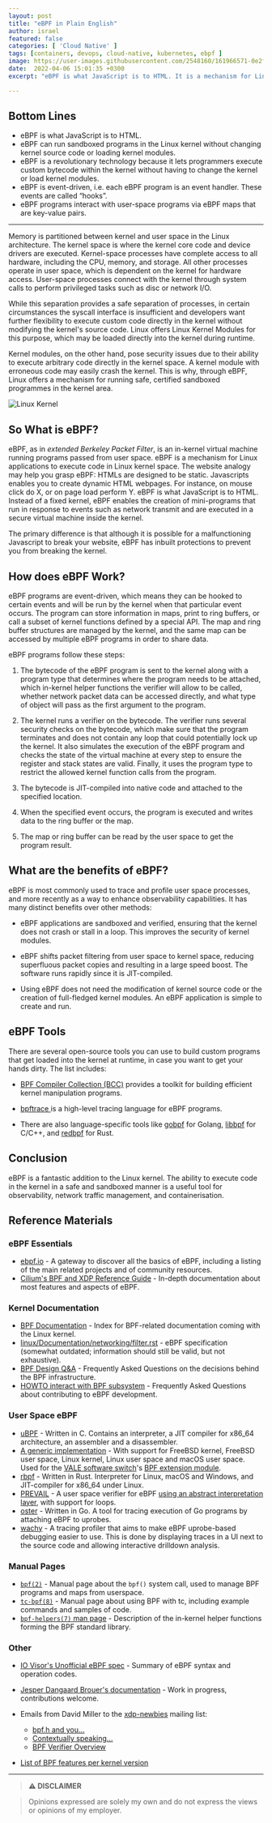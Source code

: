 ```yaml
---
layout: post
title: "eBPF in Plain English"
author: israel
featured: false
categories: [ 'Cloud Native' ]
tags: [containers, devops, cloud-native, kubernetes, ebpf ]
image: https://user-images.githubusercontent.com/2548160/161966571-0e2f2d03-9cc3-499e-b45d-04813ff9d91e.jpeg
date:  2022-04-06 15:01:35 +0300
excerpt: "eBPF is what JavaScript is to HTML. It is a mechanism for Linux applications to execute code in Linux kernel space..."

---
```


  
## Bottom Lines

- eBPF is what JavaScript is to HTML. 
- eBPF can run sandboxed programs in the Linux kernel without changing kernel source code or loading kernel modules.
- eBPF is a revolutionary technology because it lets programmers execute custom bytecode within the kernel without having to change the kernel or load kernel modules.
- eBPF is event-driven, i.e. each eBPF program is an event handler. These events are called “hooks”.
- eBPF programs interact with user-space programs via eBPF maps that are key-value pairs.

---

Memory is partitioned between kernel and user space in the Linux architecture. The kernel space is where the kernel core code and device drivers are executed. Kernel-space processes have complete access to all hardware, including the CPU, memory, and storage. All other processes operate in user space, which is dependent on the kernel for hardware access. User-space processes connect with the kernel through system calls to perform privileged tasks such as disc or network I/O.

While this separation provides a safe separation of processes, in certain circumstances the syscall interface is insufficient and developers want further flexibility to execute custom code directly in the kernel without modifying the kernel's source code. Linux offers Linux Kernel Modules for this purpose, which may be loaded directly into the kernel during runtime.


Kernel modules, on the other hand, pose security issues due to their ability to execute arbitrary code directly in the kernel space. A kernel module with erroneous code may easily crash the kernel. This is why, through eBPF, Linux offers a mechanism for running safe, certified sandboxed programmes in the kernel area.

  <p class="aligncenter">
<img class="lazyimg" alt="Linux Kernel" src="https://user-images.githubusercontent.com/2548160/161970884-4be032c9-bfe6-4eb3-a7a0-08cba88de96a.png"/> 
<br>
</p>
  

## So What is eBPF?

eBPF, as in _extended Berkeley Packet Filter_, is an in-kernel virtual machine running programs passed from user space. eBPF is a mechanism for Linux applications to execute code in Linux kernel space. The website analogy may help you grasp eBPF: HTMLs are designed to be static. Javascripts enables you to create dynamic HTML webpages. For instance, on mouse click do X, or on page load perform Y. eBPF is what JavaScript is to HTML. Instead of a fixed kernel, eBPF enables the creation of mini-programs that run in response to events such as network transmit and are executed in a secure virtual machine inside the kernel.

The primary difference is that although it is possible for a malfunctioning Javascript to break your website, eBPF has inbuilt protections to prevent you from breaking the kernel.


## How does eBPF Work?

eBPF programs are event-driven, which means they can be hooked to certain events and will be run by the kernel when that particular event occurs. The program can store information in maps, print to ring buffers, or call a subset of kernel functions defined by a special API. The map and ring buffer structures are managed by the kernel, and the same map can be accessed by multiple eBPF programs in order to share data.


eBPF programs follow these steps:

1. The bytecode of the eBPF program is sent to the kernel along with a program type that determines where the program needs to be attached, which in-kernel helper functions the verifier will allow to be called, whether network packet data can be accessed directly, and what type of object will pass as the first argument to the program.

  

2. The kernel runs a verifier on the bytecode. The verifier runs several security checks on the bytecode, which make sure that the program terminates and does not contain any loop that could potentially lock up the kernel. It also simulates the execution of the eBPF program and checks the state of the virtual machine at every step to ensure the register and stack states are valid. Finally, it uses the program type to restrict the allowed kernel function calls from the program.

  

3. The bytecode is JIT-compiled into native code and attached to the specified location.

  

4. When the specified event occurs, the program is executed and writes data to the ring buffer or the map.

  

5. The map or ring buffer can be read by the user space to get the program result.

  

## What are the benefits of eBPF? 

eBPF is most commonly used to trace and profile user space processes, and more recently as a way to enhance observability capabilities. It has many distinct benefits over other methods:

- eBPF applications are sandboxed and verified, ensuring that the kernel does not crash or stall in a loop. This improves the security of kernel modules.

- eBPF shifts packet filtering from user space to kernel space, reducing superfluous packet copies and resulting in a large speed boost. The software runs rapidly since it is JIT-compiled.

- Using eBPF does not need the modification of kernel source code or the creation of full-fledged kernel modules. An eBPF application is simple to create and run.


## eBPF Tools

There are several open-source tools you can use to build custom programs that get loaded into the kernel at runtime, in case you want to get your hands dirty. The list includes:


-  <a  href="https://www.containiq.com/post/bcc-tools"  target="_blank"> BPF Compiler Collection (BCC)</a> provides a toolkit for building efficient kernel manipulation programs.

-  <a  href="https://github.com/ajor/bpftrace"  target="_blank"> bpftrace </a> is a high-level tracing language for eBPF programs.

- There are also language-specific tools like <a  href="https://github.com/iovisor/gobpf">gobpf</a> for Golang, <a  href="https://www.containiq.com/post/libbpf">libbpf</a> for C/C++, and <a  href="https://github.com/ingraind/redbpf">redbpf</a> for Rust.


## Conclusion

eBPF is a fantastic addition to the Linux kernel. The ability to execute code in the kernel in a safe and sandboxed manner is a useful tool for observability, network traffic management, and containerisation.
  

  
## Reference Materials

### eBPF Essentials

- [ebpf.io](https://ebpf.io/) - A gateway to discover all the basics of eBPF, including a listing of the main related projects and of community resources.
- [Cilium's BPF and XDP Reference Guide](http://docs.cilium.io/en/latest/bpf/) - In-depth documentation about most features and aspects of eBPF.

### Kernel Documentation

- [BPF Documentation](https://www.kernel.org/doc/html/latest/bpf/index.html) - Index for BPF-related documentation coming with the Linux kernel.
- [linux/Documentation/networking/filter.rst](https://git.kernel.org/pub/scm/linux/kernel/git/torvalds/linux.git/tree/Documentation/networking/filter.rst) - eBPF specification (somewhat outdated; information should still be valid, but not exhaustive).
- [BPF Design Q&A](https://www.kernel.org/doc/html/latest/bpf/bpf_design_QA.html) - Frequently Asked Questions on the decisions behind the BPF infrastructure.
- [HOWTO interact with BPF subsystem](https://www.kernel.org/doc/html/latest/bpf/bpf_devel_QA.html) - Frequently Asked Questions about contributing to eBPF development.

### User Space eBPF

- [uBPF](https://github.com/iovisor/ubpf/) - Written in C. Contains an interpreter, a JIT compiler for x86_64 architecture, an assembler and a disassembler.
- [A generic implementation](https://github.com/YutaroHayakawa/generic-ebpf) - With support for FreeBSD kernel, FreeBSD user space, Linux kernel, Linux user space and macOS user space. Used for the [VALE software switch](https://www.unix.com/man-page/freebsd/4/vale/)'s [BPF extension module](https://github.com/YutaroHayakawa/vale-bpf).
- [rbpf](https://github.com/qmonnet/rbpf) - Written in Rust. Interpreter for Linux, macOS and Windows, and JIT-compiler for x86_64 under Linux.
- [PREVAIL](https://github.com/vbpf/ebpf-verifier) - A user space verifier for eBPF [using an abstract interpretation layer](https://elazarg.github.io/pldi19main-final.pdf), with support for loops.
- [oster](https://github.com/grantseltzer/oster) - Written in Go. A tool for tracing execution of Go programs by attaching eBPF to uprobes.
- [wachy](https://rubrikinc.github.io/wachy/) - A tracing profiler that aims to make eBPF uprobe-based debugging easier to use. This is done by displaying traces in a UI next to the source code and allowing interactive drilldown analysis.

### Manual Pages

- [`bpf(2)`](http://man7.org/linux/man-pages/man2/bpf.2.html) - Manual page about the `bpf()` system call, used to manage BPF programs and maps from userspace.
- [`tc-bpf(8)`](http://man7.org/linux/man-pages/man8/tc-bpf.8.html) - Manual page about using BPF with tc, including example commands and samples of code.
- [`bpf-helpers(7)` man page](http://man7.org/linux/man-pages/man7/bpf-helpers.7.html) - Description of the in-kernel helper functions forming the BPF standard library.

### Other

- [IO Visor's Unofficial eBPF spec](https://github.com/iovisor/bpf-docs/blob/master/eBPF.md) - Summary of eBPF syntax and operation codes.
- [Jesper Dangaard Brouer's documentation](https://prototype-kernel.readthedocs.io/en/latest/bpf/index.html) - Work in progress, contributions welcome.
- Emails from David Miller to the [xdp-newbies](http://vger.kernel.org/vger-lists.html#xdp-newbies) mailing list:

  - [bpf.h and you...](https://www.spinics.net/lists/xdp-newbies/msg00179.html)
  - [Contextually speaking...](https://www.spinics.net/lists/xdp-newbies/msg00181.html)
  - [BPF Verifier Overview](https://www.spinics.net/lists/xdp-newbies/msg00185.html)

- [List of BPF features per kernel version](https://github.com/iovisor/bcc/blob/master/docs/kernel-versions.md)

-------

>  **⚠ DISCLAIMER**

> Opinions expressed are solely my own and do not express the views or opinions of my employer.